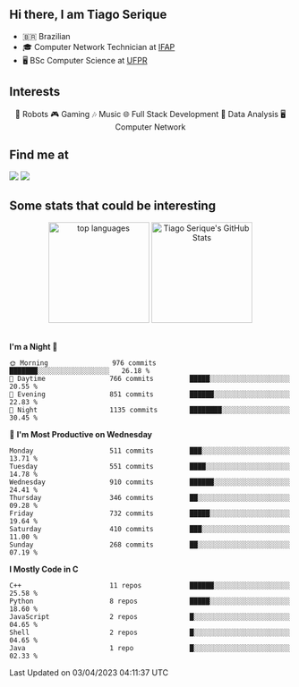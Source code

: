 
<h2> Hi there, I am Tiago Serique</h2>

<div>
	<ul>
		<li>🇧🇷 Brazilian</li>
		<li>🎓 Computer Network Technician at <a href="https://www.ifap.edu.br/">IFAP</a></li>
		<li>🖥️ BSc Computer Science at <a href="https://www.ufpr.br/portalufpr/">UFPR</a></li>
	</ul>
</div>


<h2>Interests</h2>

<div align="center">
	🤖 Robots 🎮 Gaming 🎶 Music 🌐 Full Stack Development 🎲 Data Analysis 🖥️ Computer Network
</div>

<h2>Find me at</h2>

<div>
	<a href="https://www.linkedin.com/in/tiago-serique"><img src="https://img.shields.io/badge/LinkedIn-0077B5?style=for-the-badge&logo=linkedin&logoColor=white"></a>
	<a href="https://www.instagram.com/tiago.serique/"><img src="https://img.shields.io/badge/Instagram-E4405F?style=for-the-badge&logo=instagram&logoColor=white"></a>
</div>

<h2>Some stats that could be interesting</h2>

<div align="center">
	<img height="180em" src="https://tiagoserique.vercel.app/api/top-langs/?layout=compact&theme=tokyonight&username=tiagoserique&langs_count=10&hide=makefile&exclude_repo=vim-mods" alt="top languages">
	<img height="180em" src="https://tiagoserique.vercel.app/api?username=tiagoserique&count_private=true&show_icons=true&theme=tokyonight&include_all_commits=true" alt="Tiago Serique's GitHub Stats">
</div> 

<br>

<!--START_SECTION:waka-->
**I'm a Night 🦉** 

```text
🌞 Morning                976 commits         ███████░░░░░░░░░░░░░░░░░░   26.18 % 
🌆 Daytime                766 commits         █████░░░░░░░░░░░░░░░░░░░░   20.55 % 
🌃 Evening                851 commits         ██████░░░░░░░░░░░░░░░░░░░   22.83 % 
🌙 Night                  1135 commits        ████████░░░░░░░░░░░░░░░░░   30.45 % 
```
📅 **I'm Most Productive on Wednesday** 

```text
Monday                   511 commits         ███░░░░░░░░░░░░░░░░░░░░░░   13.71 % 
Tuesday                  551 commits         ████░░░░░░░░░░░░░░░░░░░░░   14.78 % 
Wednesday                910 commits         ██████░░░░░░░░░░░░░░░░░░░   24.41 % 
Thursday                 346 commits         ██░░░░░░░░░░░░░░░░░░░░░░░   09.28 % 
Friday                   732 commits         █████░░░░░░░░░░░░░░░░░░░░   19.64 % 
Saturday                 410 commits         ███░░░░░░░░░░░░░░░░░░░░░░   11.00 % 
Sunday                   268 commits         ██░░░░░░░░░░░░░░░░░░░░░░░   07.19 % 
```


**I Mostly Code in C** 

```text
C++                      11 repos            ██████░░░░░░░░░░░░░░░░░░░   25.58 % 
Python                   8 repos             █████░░░░░░░░░░░░░░░░░░░░   18.60 % 
JavaScript               2 repos             █░░░░░░░░░░░░░░░░░░░░░░░░   04.65 % 
Shell                    2 repos             █░░░░░░░░░░░░░░░░░░░░░░░░   04.65 % 
Java                     1 repo              █░░░░░░░░░░░░░░░░░░░░░░░░   02.33 % 
```




 Last Updated on 03/04/2023 04:11:37 UTC
<!--END_SECTION:waka-->
